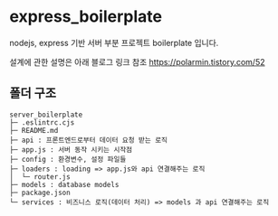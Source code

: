 # express_boilerplate
nodejs, express 기반 서버 부분 프로젝트 boilerplate 입니다.

설계에 관한 설명은 아래 블로그 링크 참조
https://polarmin.tistory.com/52


## 폴더 구조
```
server_boilerplate
├─ .eslintrc.cjs
├─ README.md
├─ api : 프론트엔드로부터 데이터 요청 받는 로직
├─ app.js : 서버 동작 시키는 시작점
├─ config : 환경변수, 설정 파일들
├─ loaders : loading => app.js와 api 연결해주는 로직
│  └─ router.js
├─ models : database models
├─ package.json
└─ services : 비즈니스 로직(데이터 처리) => models 과 api 연결해주는 로직

```